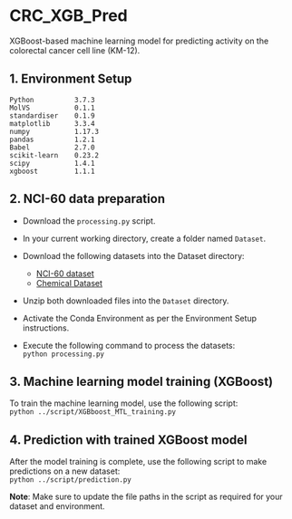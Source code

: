 # CRC_XGB_Pred
XGBoost-based machine learning model for predicting activity on the colorectal cancer cell line (KM-12).

##  1. Environment Setup <br />
```Python          3.7.3``` <br />
```MolVS           0.1.1``` <br />
```standardiser    0.1.9``` <br />
```matplotlib      3.3.4``` <br />
```numpy           1.17.3``` <br />
```pandas          1.2.1``` <br />
```Babel           2.7.0``` <br />
```scikit-learn    0.23.2``` <br />
```scipy           1.4.1``` <br />
```xgboost         1.1.1``` <br />

##  2. NCI-60 data preparation

- Download the ```processing.py``` script.

- In your current working directory, create a folder named ```Dataset```.

- Download the following datasets into the Dataset directory:

   - [NCI-60 dataset](https://wiki.nci.nih.gov/display/NCIDTPdata/NCI-60+Data+Download+-+Previous+Releases?preview=/147193864/374736079/NCI60_GI50_2016b.zip) <br />
   - [Chemical Dataset](https://wiki.nci.nih.gov/display/NCIDTPdata/Chemical+Data?preview=/155844992/339380766/Chem2D_Jun2016.zip)

- Unzip both downloaded files into the ```Dataset``` directory.

- Activate the Conda Environment as per the Environment Setup instructions.

- Execute the following command to process the datasets:<br />
   ```python processing.py```


## 3. Machine learning model training (XGBoost)

To train the machine learning model, use the following script:<br />
   ```python ../script/XGBboost_MTL_training.py```


## 4. Prediction with trained XGBoost model

After the model training is complete, use the following script to make predictions on a new dataset:<br />
   ```python ../script/prediction.py```

**Note**: Make sure to update the file paths in the script as required for your dataset and environment.
